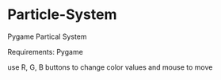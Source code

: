 # Particle-System
Pygame Partical System

Requirements: Pygame

use R, G, B buttons to change color values and mouse to move
